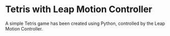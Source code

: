 # Tetris with Leap Motion Controller

A simple Tetris game has been created using Python, controlled by the Leap Motion Controller.
